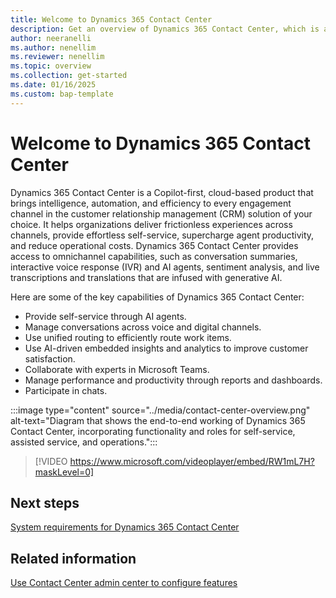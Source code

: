 ```yaml
---
title: Welcome to Dynamics 365 Contact Center
description: Get an overview of Dynamics 365 Contact Center, which is a Copilot-first, cloud-based contact center.
author: neeranelli
ms.author: nenellim
ms.reviewer: nenellim
ms.topic: overview
ms.collection: get-started
ms.date: 01/16/2025
ms.custom: bap-template
---
```


# Welcome to Dynamics 365 Contact Center

Dynamics 365 Contact Center is a Copilot-first, cloud-based product that brings intelligence, automation, and efficiency to every engagement channel in the customer relationship management (CRM) solution of your choice. It helps organizations deliver frictionless experiences across channels, provide effortless self-service, supercharge agent productivity, and reduce operational costs. Dynamics 365 Contact Center provides access to omnichannel capabilities, such as conversation summaries, interactive voice response (IVR) and AI agents, sentiment analysis, and live transcriptions and translations that are infused with generative AI.

Here are some of the key capabilities of Dynamics 365 Contact Center:

- Provide self-service through AI agents.
- Manage conversations across voice and digital channels.
- Use unified routing to efficiently route work items.
- Use AI-driven embedded insights and analytics to improve customer satisfaction.
- Collaborate with experts in Microsoft Teams.
- Manage performance and productivity through reports and dashboards.
- Participate in chats.

:::image type="content" source="../media/contact-center-overview.png" alt-text="Diagram that shows the end-to-end working of Dynamics 365 Contact Center, incorporating functionality and roles for self-service, assisted service, and operations.":::

> [!VIDEO https://www.microsoft.com/videoplayer/embed/RW1mL7H?maskLevel=0]

## Next steps

[System requirements for Dynamics 365 Contact Center](system-requirements-contact-center.md)

## Related information

[Use Contact Center admin center to configure features](../administer/cc-admin-center.md)
